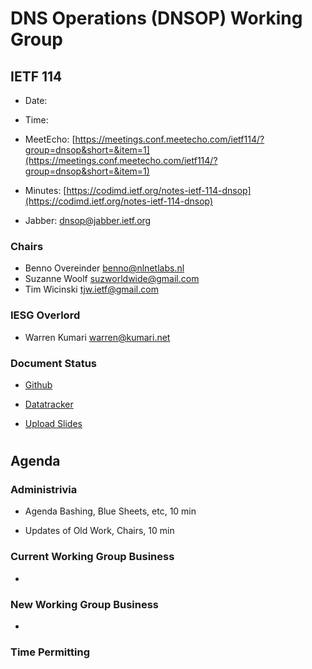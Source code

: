 
# DNS Operations (DNSOP) Working Group
## IETF 114


* Date:
* Time:
* MeetEcho: [https://meetings.conf.meetecho.com/ietf114/?group=dnsop&short=&item=1](https://meetings.conf.meetecho.com/ietf114/?group=dnsop&short=&item=1)
* Minutes: [https://codimd.ietf.org/notes-ietf-114-dnsop](https://codimd.ietf.org/notes-ietf-114-dnsop)

* Jabber:  [dnsop@jabber.ietf.org](dnsop@jabber.ietf.org)

### Chairs
* Benno Overeinder [benno@nlnetlabs.nl](benno@nlnetlabs.nl)
* Suzanne Woolf [suzworldwide@gmail.com](suzworldwide@gmail.com)
* Tim Wicinski [tjw.ietf@gmail.com](tjw.ietf@gmail.com)

### IESG Overlord
* Warren Kumari [warren@kumari.net](warren@kumari.net)

### Document Status
* [Github](https://github.com/ietf-wg-dnsop/wg-materials/blob/main/dnsop-document-status.md)
* [Datatracker](https://datatracker.ietf.org/wg/dnsop/documents/)

* [Upload Slides](https://datatracker.ietf.org/meeting/114/session/dnsop)



#
## Agenda

### Administrivia

* Agenda Bashing, Blue Sheets, etc,  10 min

* Updates of Old Work, Chairs, 10 min

### Current Working Group Business

*


### New Working Group Business

*


### Time Permitting
